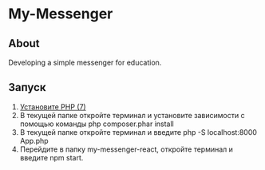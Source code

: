 # My-Messenger 
## About
Developing a simple messenger for education.
## Запуск
1. [Установите PHP (7)](http://php.net/manual/ru/install.php)
2. В текущей папке откройте терминал и установите зависимости с помощью команды php composer.phar install
3. В текущей папке откройте терминал и введите php -S localhost:8000 App.php
3. Перейдите в папку my-messenger-react, откройте терминал и введите npm start.
